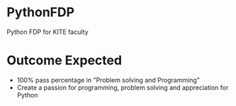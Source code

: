 # PythonFDP

Python FDP for KITE faculty

# Outcome Expected

* 100% pass percentage in "Problem solving and Programming" 
* Create a passion for programming, problem solving and appreciation for Python



